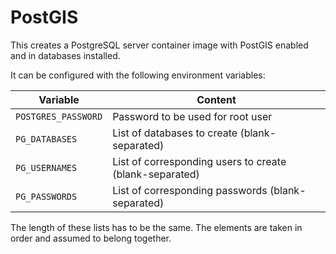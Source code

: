 # PostGIS

This creates a PostgreSQL server container image with PostGIS enabled and in databases installed.

It can be configured with the following environment variables:

| Variable            | Content                                                 |
|---------------------|---------------------------------------------------------|
| `POSTGRES_PASSWORD` | Password to be used for root user                       |
| `PG_DATABASES`      | List of databases to create (blank-separated)           |
| `PG_USERNAMES`      | List of corresponding users to create (blank-separated) |
| `PG_PASSWORDS`      | List of corresponding passwords (blank-separated)       |

The length of these lists has to be the same.
The elements are taken in order and assumed to belong together.
